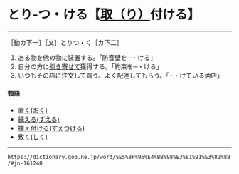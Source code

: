 # とり‐つ・ける【[取（り）](とる（取る）)付ける】

-----------------------

［動カ下一］［文］とりつ・く［カ下二］

1.  ある物を他の物に裝置する。「防音壁を─・ける」
2.  自分の方に[引き](ひき（引き）)[寄せて](よせる（寄せる）)獲得する。「約束を─・ける」
3.  いつもその店に注文して買う。よく配達してもらう。「─・けている酒店」
    

#### 類語

-   [置く(おく)](おく（置く）)
-   [據える(すえる)](https://dictionary.goo.ne.jp/word/%E6%8D%AE%E3%81%88%E3%82%8B/#jn-117296)
-   [據え付ける(すえつける)](https://dictionary.goo.ne.jp/word/%E6%8D%AE%E4%BB%98%E3%81%91%E3%82%8B/#jn-117260)
-   [敷く(しく)](https://dictionary.goo.ne.jp/word/%E6%95%B7%E3%81%8F/#jn-95293)

---
`https://dictionary.goo.ne.jp/word/%E5%8F%96%E4%BB%98%E3%81%91%E3%82%8B/#jn-161248`